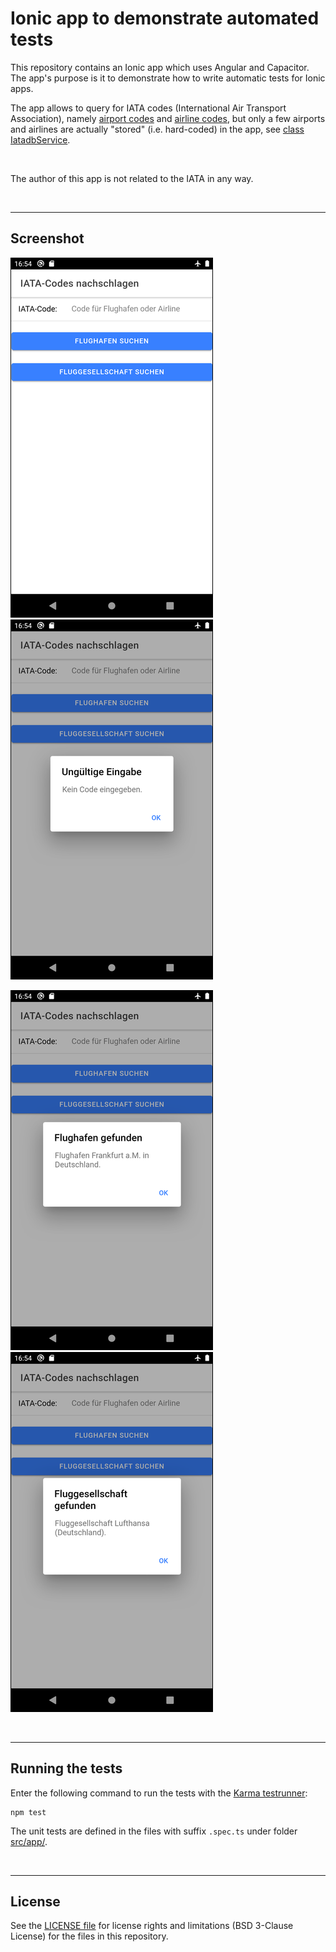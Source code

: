 # Ionic app to demonstrate automated tests #

This repository contains an Ionic app which uses Angular and Capacitor.
The app's purpose is it to demonstrate how to write automatic tests for Ionic apps.

The app allows to query for IATA codes (International Air Transport Association),
namely [airport codes](https://en.wikipedia.org/wiki/IATA_airport_code)
and [airline codes](https://en.wikipedia.org/wiki/Airline_codes), but only a few airports
and airlines are actually "stored" (i.e. hard-coded) in the app,
see [class IatadbService](src/app/iatadb.service.ts).

<br>

The author of this app is not related to the IATA in any way.

<br>

----

## Screenshot ##

![Screenshot 1](screenshot_1.png)   ![Screenshot 2](screenshot_2.png)

![Screenshot 3](screenshot_3.png)   ![Screenshot 4](screenshot_4.png)

<br>

----

## Running the tests ##

Enter the following command to run the tests with the [Karma testrunner](http://karma-runner.github.io/latest/index.html):

```
npm test
```

The unit tests are defined in the files with suffix `.spec.ts` under folder [src/app/](src/app/).

<br>

----

## License ##

See the [LICENSE file](LICENSE.md) for license rights and limitations (BSD 3-Clause License) for the files in this repository.

<br>